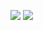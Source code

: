 [![](https://github-readme-stats.vercel.app/api?username=IWorldManI)](https://github.com/anuraghazra/github-readme-stats)
![](https://github-readme-stats.vercel.app/api?username=IWorldManI=true&theme=radical)
